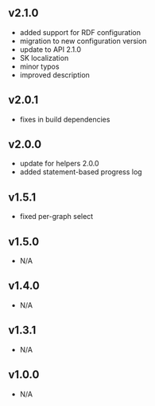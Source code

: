 v2.1.0
---
* added support for RDF configuration
* migration to new configuration version
* update to API 2.1.0
* SK localization
* minor typos
* improved description

v2.0.1
---
* fixes in build dependencies

v2.0.0
---
* update for helpers 2.0.0
* added statement-based progress log

v1.5.1
---
* fixed per-graph select

v1.5.0
---
* N/A

v1.4.0
---
* N/A

v1.3.1
---
* N/A

v1.0.0
---
* N/A
